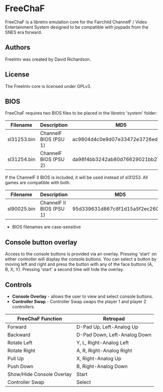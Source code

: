 # FreeChaF
FreeChaF is a libretro emulation core for the Fairchild ChannelF / Video Entertainment System designed to be compatible with joypads from the SNES era forward.

## Authors

FreeIntv was created by David Richardson.

## License
The FreeIntv core is licensed under GPLv3.

## BIOS
FreeChaF requires two BIOS files to be placed in the libretro 'system' folder:

| Filename | Description | MD5 |
|---|---|---|
| sl31253.bin | ChannelF BIOS (PSU 1) | ac9804d4c0e9d07e33472e3726ed15c3 |
| sl31254.bin | ChannelF BIOS (PSU 2) | da98f4bb3242ab80d76629021bb27585 |

If the ChannelF II BIOS is included, it will be used instead of sl31253.  All games are compatible with both.

| Filename | Description | MD5 |
|---|---|---|
| sl90025.bin | ChannelF II BIOS (PSU 1) | 95d339631d867c8f1d15a5f2ec26069d |

* BIOS filenames are case-sensitive

## Console button overlay
Access to the console buttons is provided via an overlay.  Pressing 'start' on either controller will display the console buttons.  You can select a button by moving left and right and press the button with any of the face buttons (A, B, X, Y).  Pressing 'start' a second time will hide the overlay.

## Controls
* **Console Overlay** - allows the user to view and select console buttons.
* **Controller Swap** - Controller Swap swaps the player 1 and player 2 controllers.

| FreeChaF Function | Retropad |
| --- | --- |
|Forward| D-Pad Up, Left-Analog Up|
|Backward| D-Pad Down, Left-Analog Down|
|Rotate Left | Y, L, Right-Analog Left |
|Rotate Right | A, R, Right-Analog Right |
|Pull Up | X, Right-Analog Up |
|Push Down | B, Right-Analog Down |
|Show/Hide Console Overlay | Start |
|Controller Swap | Select |

